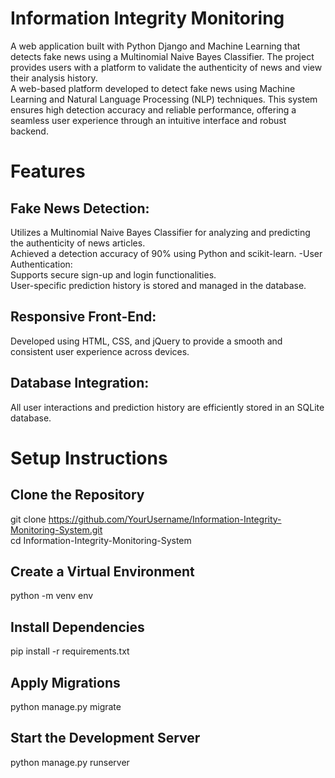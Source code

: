 # Information Integrity Monitoring
A web application built with Python Django and Machine Learning that detects fake news using a Multinomial Naive Bayes Classifier. The project provides users with a platform to validate the authenticity of news and view their analysis history.  
A web-based platform developed to detect fake news using Machine Learning and Natural Language Processing (NLP) techniques. This system ensures high detection accuracy and reliable performance, offering a seamless user experience through an intuitive interface and robust backend.  
# Features
## Fake News Detection:
  Utilizes a Multinomial Naive Bayes Classifier for analyzing and predicting the authenticity of news articles.  
  Achieved a detection accuracy of 90% using Python and scikit-learn. -User Authentication:  
  Supports secure sign-up and login functionalities.  
  User-specific prediction history is stored and managed in the database.  
## Responsive Front-End:  
  Developed using HTML, CSS, and jQuery to provide a smooth and consistent user experience across devices.  
## Database Integration:  
  All user interactions and prediction history are efficiently stored in an SQLite database.  
# Setup Instructions  
## Clone the Repository  
  git clone https://github.com/YourUsername/Information-Integrity-Monitoring-System.git  
  cd Information-Integrity-Monitoring-System  
## Create a Virtual Environment  
  python -m venv env  
## Install Dependencies  
  pip install -r requirements.txt  
## Apply Migrations  
  python manage.py migrate  
## Start the Development Server  
  python manage.py runserver  
